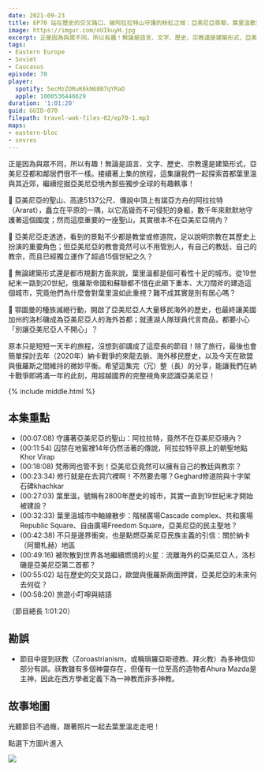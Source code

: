 ```yaml
---
date: 2021-09-23
title: EP70 站在歷史的交叉路口、被阿拉拉特山守護的粉紅之城：亞美尼亞首都，葉里溫散策
image: https://imgur.com/oUIkuyH.jpg
excerpt: 正是因為與眾不同，所以有趣！無論是語言、文字、歷史、宗教還是建築形式，亞美尼亞都和鄰居們很不一樣。接續著上集的旅程，這集讓我們一起探索首都葉里溫與其近郊，繼續挖掘亞美尼亞境內那些獨步全球的有趣軼事！
tags:
- Eastern Europe
- Soviet
- Caucasus
episode: 70
player:
  spotify: 5ecMzZORuK6kN68B7qYRaO
  apple: 1000536446629
duration: '1:01:20'
guid: GUID-070
filepath: travel-wok-files-02/ep70-1.mp3
maps:
- eastern-bloc
- sevres
---
```


正是因為與眾不同，所以有趣！無論是語言、文字、歷史、宗教還是建築形式，亞美尼亞都和鄰居們很不一樣。接續著上集的旅程，這集讓我們一起探索首都葉里溫與其近郊，繼續挖掘亞美尼亞境內那些獨步全球的有趣軼事！

📌 亞美尼亞的聖山、高達5137公尺、傳說中頂上有諾亞方舟的阿拉拉特（Ararat），矗立在平原的一隅，以它高聳而不可侵犯的身軀，數千年來默默地守護著這個國度；然而這麼重要的一座聖山，其實根本不在亞美尼亞境內？

📌 亞美尼亞走透透，看到的景點不少都是教堂或修道院，足以說明宗教在其歷史上扮演的重要角色；但亞美尼亞的教會竟然可以不用管別人，有自己的教廷、自己的教宗，而且已經獨立運作了超過15個世紀之久？

📌 無論建築形式還是都市規劃方面來說，葉里溫都是個可看性十足的城市。從19世紀末一路到20世紀，俄羅斯帝國和蘇聯都不惜在此砸下重本、大刀闊斧的建造這個城市，究竟他們為什麼會對葉里溫如此重視？難不成其實是別有居心嗎？

📌 鄂圖曼的種族滅絕行動，開啟了亞美尼亞人大量移民海外的歷史，也最終讓美國加州的洛杉磯成為亞美尼亞人的海外首都；就連湖人隊球員代言商品，都要小心「別讓亞美尼亞人不開心」？

原本只是短短一天半的旅程，沒想到卻講成了這麼長的節目！除了旅行，最後也會簡單探討去年（2020年）納卡戰爭的來龍去脈、海外移民歷史，以及今天在歐盟與俄羅斯之間維持的微妙平衡。希望這集完（冗）整（長）的分享，能讓我們在納卡戰爭即將滿一年的此刻，用超越國界的完整視角來認識亞美尼亞！

{% include middle.html %}

## 本集重點

* (00:07:08) 守護著亞美尼亞的聖山：阿拉拉特，竟然不在亞美尼亞境內？
* (00:11:54) 囚禁在地窖裡14年仍然活著的傳說，阿拉拉特平原上的朝聖地點Khor Virap
* (00:18:08) 梵蒂岡也管不到！亞美尼亞竟然可以擁有自己的教廷與教宗？
* (00:23:34) 修行就是在去洞穴裡啊！不然要去哪？Geghard修道院與十字架石碑khachkar
* (00:27:03) 葉里溫，號稱有2800年歷史的城市，其實一直到19世紀末才開始被建設？
* (00:32:33) 葉里溫城市中軸線散步：階梯廣場Cascade complex、共和廣場Republic Square、自由廣場Freedom Square，亞美尼亞的民主聖地？
* (00:42:38) 不只是邊界衝突，也是點燃亞美尼亞民族主義的引信：關於納卡（阿爾札赫）地區
* (00:49:16) 被吹散到世界各地繼續燃燒的火星：流離海外的亞美尼亞人，洛杉磯是亞美尼亞第二首都？
* (00:55:02) 站在歷史的交叉路口，歐盟與俄羅斯兩面押寶，亞美尼亞的未來何去何從？
* (00:58:20) 旅遊小叮嚀與結語

（節目總長 1:01:20）

## 勘誤

* 節目中提到祆教（Zoroastrianism，或稱瑣羅亞斯德教、拜火教）為多神信仰部分有誤。祆教雖有多個神靈存在，但僅有一位至高的造物者Ahura Mazda是主神，因此在西方學者定義下為一神教而非多神教。

## 故事地圖

光聽節目不過癮，跟著照片一起去葉里溫走走吧！

點選下方圖片進入

[![](https://imgur.com/bzbjbOJ.jpg)](https://storymaps.arcgis.com/stories/5ec5f546341c4358a1ebbdbe7b2d6e9f)
